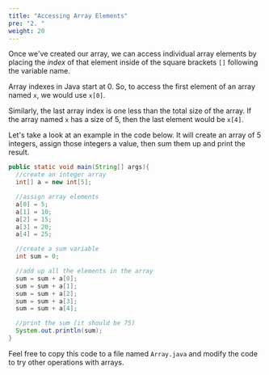 ```yaml
---
title: "Accessing Array Elements"
pre: "2. "
weight: 20
---
```


Once we've created our array, we can access individual array elements by placing the _index_ of that element inside of the square brackets `[]` following the variable name.

Array indexes in Java start at 0. So, to access the first element of an array named `x`, we would use `x[0]`.

Similarly, the last array index is one less than the total size of the array. If the array named `x` has a size of 5, then the last element would be `x[4]`.

Let's take a look at an example in the code below. It will create an array of 5 integers, assign those integers a value, then sum them up and print the result. 

```java  
public static void main(String[] args){
  //create an integer array
  int[] a = new int[5];

  //assign array elements
  a[0] = 5;
  a[1] = 10;
  a[2] = 15;
  a[3] = 20;
  a[4] = 25;

  //create a sum variable
  int sum = 0;

  //add up all the elements in the array
  sum = sum + a[0];
  sum = sum + a[1];
  sum = sum + a[2];
  sum = sum + a[3];
  sum = sum + a[4];

  //print the sum (it should be 75)
  System.out.println(sum);
}
```

Feel free to copy this code to a file named `Array.java` and modify the code to try other operations with arrays.


